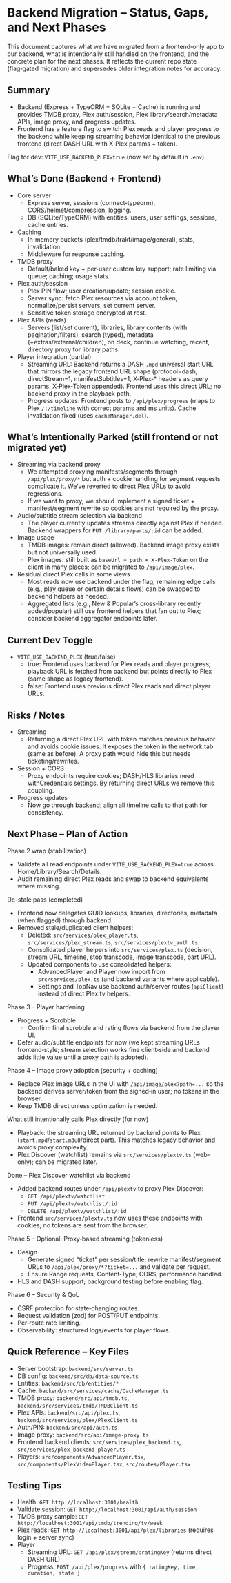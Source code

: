 # Backend Migration – Status, Gaps, and Next Phases

This document captures what we have migrated from a frontend‑only app to our backend, what is intentionally still handled on the frontend, and the concrete plan for the next phases. It reflects the current repo state (flag‑gated migration) and supersedes older integration notes for accuracy.

## Summary

- Backend (Express + TypeORM + SQLite + Cache) is running and provides TMDB proxy, Plex auth/session, Plex library/search/metadata APIs, image proxy, and progress updates.
- Frontend has a feature flag to switch Plex reads and player progress to the backend while keeping streaming behavior identical to the previous frontend (direct DASH URL with X‑Plex params + token).

Flag for dev: `VITE_USE_BACKEND_PLEX=true` (now set by default in `.env`).

## What’s Done (Backend + Frontend)

- Core server
  - Express server, sessions (connect‑typeorm), CORS/helmet/compression, logging.
  - DB (SQLite/TypeORM) with entities: users, user settings, sessions, cache entries.
- Caching
  - In‑memory buckets (plex/tmdb/trakt/image/general), stats, invalidation.
  - Middleware for response caching.
- TMDB proxy
  - Default/baked key + per‑user custom key support; rate limiting via queue; caching; usage stats.
- Plex auth/session
  - Plex PIN flow; user creation/update; session cookie.
  - Server sync: fetch Plex resources via account token, normalize/persist servers, set current server.
  - Sensitive token storage encrypted at rest.
- Plex APIs (reads)
  - Servers (list/set current), libraries, library contents (with pagination/filters), search (typed), metadata (+extras/external/children), on deck, continue watching, recent, directory proxy for library paths.
- Player integration (partial)
  - Streaming URL: Backend returns a DASH `.mpd` universal start URL that mirrors the legacy frontend URL shape (protocol=dash, directStream=1, manifestSubtitles=1, X‑Plex‑* headers as query params, X‑Plex‑Token appended). Frontend uses this direct URL; no backend proxy in the playback path.
  - Progress updates: Frontend posts to `/api/plex/progress` (maps to Plex `/:/timeline` with correct params and ms units). Cache invalidation fixed (uses `cacheManager.del`).

## What’s Intentionally Parked (still frontend or not migrated yet)

- Streaming via backend proxy
  - We attempted proxying manifests/segments through `/api/plex/proxy/*` but auth + cookie handling for segment requests complicate it. We’ve reverted to direct Plex URLs to avoid regressions.
  - If we want to proxy, we should implement a signed ticket + manifest/segment rewrite so cookies are not required by the proxy.
- Audio/subtitle stream selection via backend
  - The player currently updates streams directly against Plex if needed. Backend wrappers for `PUT /library/parts/:id` can be added.
- Image usage
  - TMDB images: remain direct (allowed). Backend image proxy exists but not universally used.
  - Plex images: still built as `baseUrl + path + X‑Plex‑Token` on the client in many places; can be migrated to `/api/image/plex`.
- Residual direct Plex calls in some views
  - Most reads now use backend under the flag; remaining edge calls (e.g., play queue or certain details flows) can be swapped to backend helpers as needed.
  - Aggregated lists (e.g., New & Popular’s cross‑library recently added/popular) still use frontend helpers that fan out to Plex; consider backend aggregator endpoints later.

## Current Dev Toggle

- `VITE_USE_BACKEND_PLEX` (true/false)
  - true: Frontend uses backend for Plex reads and player progress; playback URL is fetched from backend but points directly to Plex (same shape as legacy frontend).
  - false: Frontend uses previous direct Plex reads and direct player URLs.

## Risks / Notes

- Streaming
  - Returning a direct Plex URL with token matches previous behavior and avoids cookie issues. It exposes the token in the network tab (same as before). A proxy path would hide this but needs ticketing/rewrites.
- Session + CORS
  - Proxy endpoints require cookies; DASH/HLS libraries need withCredentials settings. By returning direct URLs we remove this coupling.
- Progress updates
  - Now go through backend; align all timeline calls to that path for consistency.

## Next Phase – Plan of Action

Phase 2 wrap (stabilization)
- Validate all read endpoints under `VITE_USE_BACKEND_PLEX=true` across Home/Library/Search/Details.
- Audit remaining direct Plex reads and swap to backend equivalents where missing.

De-stale pass (completed)
- Frontend now delegates GUID lookups, libraries, directories, metadata (when flagged) through backend.
- Removed stale/duplicated client helpers:
  - Deleted: `src/services/plex_player.ts`, `src/services/plex_stream.ts`, `src/services/plextv_auth.ts`.
  - Consolidated player helpers into `src/services/plex.ts` (decision, stream URL, timeline, stop transcode, image transcode, part URL).
  - Updated components to use consolidated helpers:
    - AdvancedPlayer and Player now import from `src/services/plex.ts` (and backend variants where applicable).
    - Settings and TopNav use backend auth/server routes (`apiClient`) instead of direct Plex.tv helpers.

Phase 3 – Player hardening
- Progress + Scrobble
  - Confirm final scrobble and rating flows via backend from the player UI.
- Defer audio/subtitle endpoints for now (we kept streaming URLs frontend‑style; stream selection works fine client‑side and backend adds little value until a proxy path is adopted).

Phase 4 – Image proxy adoption (security + caching)
- Replace Plex image URLs in the UI with `/api/image/plex?path=...` so the backend derives server/token from the signed‑in user; no tokens in the browser.
- Keep TMDB direct unless optimization is needed.

What still intentionally calls Plex directly (for now)
- Playback: the streaming URL returned by backend points to Plex (`start.mpd`/`start.m3u8`/direct part). This matches legacy behavior and avoids proxy complexity.
- Plex Discover (watchlist) remains via `src/services/plextv.ts` (web-only); can be migrated later.

Done – Plex Discover watchlist via backend
- Added backend routes under `/api/plextv` to proxy Plex Discover:
  - `GET /api/plextv/watchlist`
  - `PUT /api/plextv/watchlist/:id`
  - `DELETE /api/plextv/watchlist/:id`
- Frontend `src/services/plextv.ts` now uses these endpoints with cookies; no tokens are sent from the browser.

Phase 5 – Optional: Proxy‑based streaming (tokenless)
- Design
  - Generate signed “ticket” per session/title; rewrite manifest/segment URLs to `/api/plex/proxy/*?ticket=...` and validate per request.
  - Ensure Range requests, Content‑Type, CORS, performance handled.
- HLS and DASH support; background testing before enabling flag.

Phase 6 – Security & QoL
- CSRF protection for state‑changing routes.
- Request validation (zod) for POST/PUT endpoints.
- Per‑route rate limiting.
- Observability: structured logs/events for player flows.

## Quick Reference – Key Files

- Server bootstrap: `backend/src/server.ts`
- DB config: `backend/src/db/data-source.ts`
- Entities: `backend/src/db/entities/*`
- Cache: `backend/src/services/cache/CacheManager.ts`
- TMDB proxy: `backend/src/api/tmdb.ts`, `backend/src/services/tmdb/TMDBClient.ts`
- Plex APIs: `backend/src/api/plex.ts`, `backend/src/services/plex/PlexClient.ts`
- Auth/PIN: `backend/src/api/auth.ts`
- Image proxy: `backend/src/api/image-proxy.ts`
- Frontend backend clients: `src/services/plex_backend.ts`, `src/services/plex_backend_player.ts`
- Players: `src/components/AdvancedPlayer.tsx`, `src/components/PlexVideoPlayer.tsx`, `src/routes/Player.tsx`

## Testing Tips

- Health: `GET http://localhost:3001/health`
- Validate session: `GET http://localhost:3001/api/auth/session`
- TMDB proxy sample: `GET http://localhost:3001/api/tmdb/trending/tv/week`
- Plex reads: `GET http://localhost:3001/api/plex/libraries` (requires login + server sync)
- Player
  - Streaming URL: `GET /api/plex/stream/:ratingKey` (returns direct DASH URL)
  - Progress: `POST /api/plex/progress` with `{ ratingKey, time, duration, state }`

